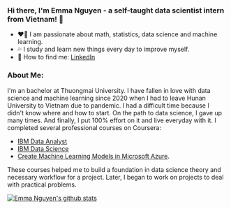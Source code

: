 ### Hi there, I'm Emma Nguyen - a self-taught data scientist intern from Vietnam! 👋

- :heart_on_fire: I am passionate about math, statistics, data science and machine learning.
- :sweat_drops: I study and learn new things every day to improve myself.
- :love_letter: How to find me: [LinkedIn](https://www.linkedin.com/in/emma-nguyen-428875249/)

### About Me: 
I'm an bachelor at Thuongmai University. I have fallen in love with data science and machine learning since 2020 when I had to leave Hunan University to Vietnam due to pandemic. I had a difficult time because I didn't know where and how to start. On the path to data science, I gave up many times. And finally, I put 100% effort on it and live everyday with it. 
I completed several professional courses on Coursera:
- [IBM Data Analyst](https://coursera.org/share/12975e5c3ee2375aaaa49ab089ce9beb) 
- [IBM Data Science](https://coursera.org/share/c4484a97117b4996d3e62abee0f80d8e)
- [Create Machine Learning Models in Microsoft Azure](https://coursera.org/share/14a1170ca3ff7a4f7a8b5b787b8ffd3c). 

These courses helped me to build a foundation in data science theory and necessary workflow for a project. Later, I began to work on projects to deal with practical problems. 

[![Emma Nguyen's github stats](https://github-readme-stats.vercel.app/api?username=emmanguyen0602&count_private=true&show_icons=true&theme=radical&hide_rank=false)](https://github.com/anuraghazra/github-readme-stats)

